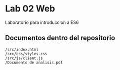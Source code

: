 # Lab 02 Web

Laboratorio para introduccion a ES6 

## Documentos dentro del repositorio

```
/src/index.html
/src/css/styles.css
/src/js/client.js
/Documento de analisis.pdf
```